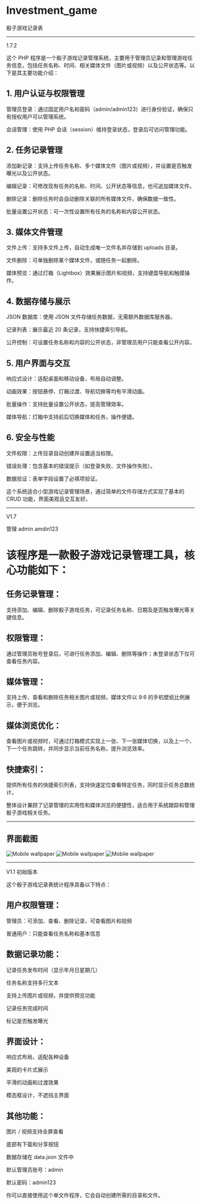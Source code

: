 # Investment_game
骰子游戏记录表



-----

1.7.2

这个 PHP 程序是一个骰子游戏记录管理系统，主要用于管理员记录和管理游戏任务信息，包括任务名称、时间、相关媒体文件（图片或视频）以及公开状态等。以下是其主要功能介绍：

## 1. 用户认证与权限管理

管理员登录：通过固定用户名和密码（admin/admin123）进行身份验证，确保只有授权用户可以管理系统。

会话管理：使用 PHP 会话（session）维持登录状态，登录后可访问管理功能。

## 2. 任务记录管理

添加新记录：支持上传任务名称、多个媒体文件（图片或视频），并设置是否触发曝光以及公开状态。

编辑记录：可修改现有任务的名称、时间、公开状态等信息，也可追加媒体文件。

删除记录：删除任务时会自动删除关联的所有媒体文件，确保数据一致性。

批量设置公开状态：可一次性设置所有任务的名称和内容公开状态。

## 3. 媒体文件管理

文件上传：支持多文件上传，自动生成唯一文件名并存储到 uploads 目录。

文件删除：可单独删除某个媒体文件，或随任务一起删除。

媒体预览：通过灯箱（Lightbox）效果展示图片和视频，支持键盘导航和触摸操作。

## 4. 数据存储与展示

JSON 数据库：使用 JSON 文件存储任务数据，无需额外数据库服务器。

记录列表：展示最近 20 条记录，支持快捷索引导航。

公开控制：可设置任务名称和内容的公开状态，非管理员用户只能查看公开内容。

## 5. 用户界面与交互

响应式设计：适配桌面和移动设备，布局自动调整。

动画效果：按钮悬停、灯箱过渡、导航切换等均有平滑动画。

批量操作：支持批量设置公开状态，提高管理效率。

媒体导航：灯箱中支持前后切换媒体和任务，操作便捷。

## 6. 安全与性能

文件权限：上传目录自动创建并设置适当权限。

错误处理：包含基本的错误提示（如登录失败、文件操作失败）。

数据验证：表单字段设置了必填项验证。

这个系统适合小型游戏记录管理场景，通过简单的文件存储方式实现了基本的 CRUD 功能，界面美观且交互友好。

-----
V1.7

管理   admin  amdin123

# 该程序是一款骰子游戏记录管理工具，核心功能如下：​

## 任务记录管理：

支持添加、编辑、删除骰子游戏任务，可记录任务名称、日期及是否触发曝光等关键信息。​

## 权限管理：

通过管理员账号登录后，可进行任务添加、编辑、删除等操作；未登录状态下仅可查看任务内容。​

## 媒体管理：

支持上传、查看和删除任务相关图片或视频，媒体文件以 9:6 的手机壁纸比例展示，便于浏览。​

## 媒体浏览优化：

查看图片或视频时，可通过灯箱模式实现上一张、下一张媒体切换，以及上一个、下一个任务跳转，并同步显示当前任务名称，提升浏览效率。​

## 快捷索引：

提供所有任务的快捷索引列表，支持快速定位查看特定任务，同时显示任务总数统计。​

整体设计兼顾了记录管理的实用性和媒体浏览的便捷性，适合用于系统跟踪和管理骰子游戏相关任务。

----

## 界面截图

<img src="https://raw.githubusercontent.com/mickeywaley/Investment_game/refs/heads/main/01.png" alt="Mobile wallpaper"   />

<img src="https://raw.githubusercontent.com/mickeywaley/Investment_game/refs/heads/main/02.png" alt="Mobile wallpaper"   />

<img src="https://raw.githubusercontent.com/mickeywaley/Investment_game/refs/heads/main/03.png" alt="Mobile wallpaper"   />

-----

V1.1 初始版本

这个骰子游戏记录表统计程序具备以下特点：


## 用户权限管理：

管理员：可添加、查看、删除记录，可查看图片和视频

普通用户：只能查看任务名称和基本信息

## 数据记录功能：

记录任务发布时间（显示年月日星期几）

任务名称支持多行文本

支持上传图片或视频，并提供预览功能

记录任务完成时间

标记是否触发曝光

## 界面设计：

响应式布局，适配各种设备

美观的卡片式展示

平滑的动画和过渡效果

模态框设计，不遮挡主界面

## 其他功能：

图片 / 视频支持全屏查看

底部有下载和分享按钮

数据存储在 data.json 文件中

默认管理员账号：admin

默认密码：admin123

你可以直接使用这个单文件程序，它会自动创建所需的目录和文件。
